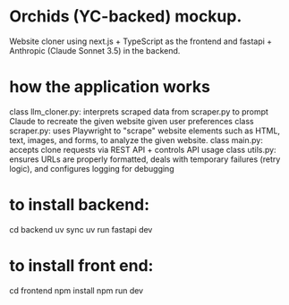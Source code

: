 # Orchids (YC-backed) mockup.
Website cloner using next.js + TypeScript as the frontend and fastapi + Anthropic (Claude Sonnet 3.5) in the backend.

# how the application works
class llm_cloner.py: interprets scraped data from scraper.py to prompt Claude to recreate the given website given user preferences 
class scraper.py: uses Playwright to "scrape" website elements such as HTML, text, images, and forms, to analyze the given website.
class main.py: accepts clone requests via REST API + controls API usage
class utils.py: ensures URLs are properly formatted, deals with temporary failures (retry logic), and configures logging for debugging


# to install backend:
cd backend
uv sync
uv run fastapi dev

# to install front end:
cd frontend
npm install
npm run dev
